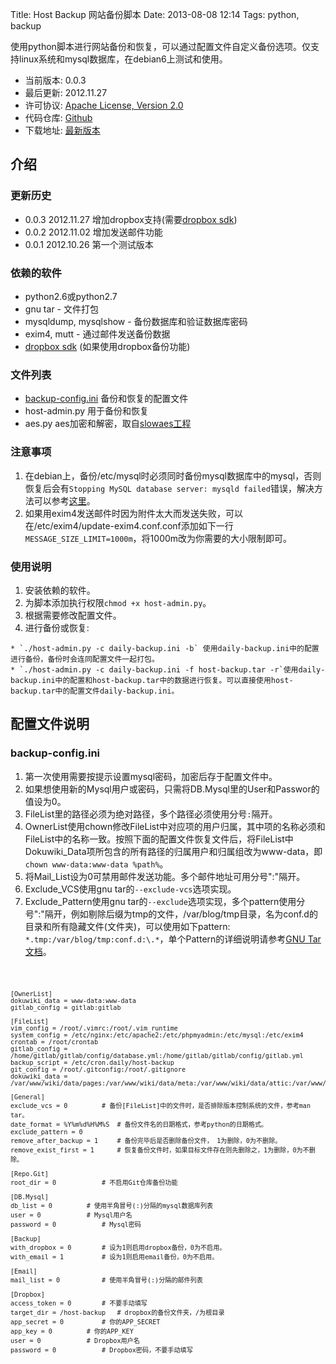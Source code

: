 Title: Host Backup 网站备份脚本
Date: 2013-08-08 12:14
Tags: python, backup

使用python脚本进行网站备份和恢复，可以通过配置文件自定义备份选项。仅支持linux系统和mysql数据库，在debian6上测试和使用。

*  当前版本: 0.0.3
*  最后更新: 2012.11.27
*  许可协议: [Apache License, Version 2.0](http://www.apache.org/licenses/LICENSE-2.0.html)
*  代码仓库: [Github](https///github.com/wilbur-ma/host-backup)
*  下载地址: [最新版本](https///github.com/wilbur-ma/host-backup/archive/master.zip)
## 介绍

### 更新历史

*  0.0.3    2012.11.27    增加dropbox支持(需要[dropbox sdk](https///www.dropbox.com/developers/reference/sdk))
*  0.0.2    2012.11.02    增加发送邮件功能
*  0.0.1    2012.10.26    第一个测试版本

### 依赖的软件

*  python2.6或python2.7
*  gnu tar - 文件打包
*  mysqldump, mysqlshow - 备份数据库和验证数据库密码
*  exim4, mutt - 通过邮件发送备份数据
*  [dropbox sdk](https///www.dropbox.com/developers/reference/sdk) (如果使用dropbox备份功能)
### 文件列表

*  [backup-config.ini](#backup-config.ini) 备份和恢复的配置文件
*  host-admin.py 用于备份和恢复
*  aes.py aes加密和解密，取自[slowaes工程](http://code.google.com/p/slowaes/)
### 注意事项

 1.  在debian上，备份/etc/mysql时必须同时备份mysql数据库中的mysql，否则恢复后会有`Stopping MySQL database server: mysqld failed`错误，解决方法可以参考[这里](tools/mysql/errors#stopping_mysql_database_servermysqld_failed错误)。
 2.  如果用exim4发送邮件时因为附件太大而发送失败，可以在/etc/exim4/update-exim4.conf.conf添加如下一行`MESSAGE_SIZE_LIMIT=1000m`，将1000m改为你需要的大小限制即可。
### 使用说明

 1.  安装依赖的软件。
 2.  为脚本添加执行权限`chmod +x host-admin.py`。
 3.  根据需要修改配置文件。
 4.  进行备份或恢复: 

    * `./host-admin.py -c daily-backup.ini -b` 使用daily-backup.ini中的配置进行备份，备份时会连同配置文件一起打包。
    * `./host-admin.py -c daily-backup.ini -f host-backup.tar -r`使用daily-backup.ini中的配置和host-backup.tar中的数据进行恢复。可以直接使用host-backup.tar中的配置文件daily-backup.ini。
## 配置文件说明

### backup-config.ini

 1.  第一次使用需要按提示设置mysql密码，加密后存于配置文件中。
 2.  如果想使用新的Mysql用户或密码，只需将DB.Mysql里的User和Passwor的值设为0。
 3.  FileList里的路径必须为绝对路径，多个路径必须使用分号`:`隔开。
 4.  OwnerList使用chown修改FileList中对应项的用户归属，其中项的名称必须和FileList中的名称一致。按照下面的配置文件恢复文件后，将FileList中Dokuwiki_Data项所包含的所有路径的归属用户和归属组改为www-data，即`chown www-data:www-data %path%`。
 5.  将Mail_List设为0可禁用邮件发送功能。多个邮件地址可用分号":"隔开。
 6.  Exclude_VCS使用gnu tar的`--exclude-vcs`选项实现。
 7.  Exclude_Pattern使用gnu tar的`--exclude`选项实现，多个pattern使用分号":"隔开，例如剔除后缀为tmp的文件，/var/blog/tmp目录，名为conf.d的目录和所有隐藏文件(文件夹)，可以使用如下pattern: `*.tmp:/var/blog/tmp:conf.d:\.*`，单个Pattern的详细说明请参考[GNU Tar文档](http://www.gnu.org/software/tar/manual/html_node/exclude.html)。

<code>

    [OwnerList]
    dokuwiki_data = www-data:www-data
    gitlab_config = gitlab:gitlab

    [FileList]
    vim_config = /root/.vimrc:/root/.vim_runtime
    system_config = /etc/nginx:/etc/apache2:/etc/phpmyadmin:/etc/mysql:/etc/exim4
    crontab = /root/crontab
    gitlab_config = /home/gitlab/gitlab/config/database.yml:/home/gitlab/gitlab/config/gitlab.yml
    backup_script = /etc/cron.daily/host-backup
    git_config = /root/.gitconfig:/root/.gitignore
    dokuwiki_data = /var/www/wiki/data/pages:/var/www/wiki/data/meta:/var/www/wiki/data/attic:/var/www/wiki/conf

    [General]
    exclude_vcs = 0			# 备份[FileList]中的文件时，是否排除版本控制系统的文件，参考man tar。
    date_format = %Y%m%d%H%M%S	# 备份文件名的日期格式，参考python的日期格式。
    exclude_pattern = 0
    remove_after_backup = 1		# 备份完毕后是否删除备份文件， 1为删除，0为不删除。
    remove_exist_first = 1		# 恢复备份文件时，如果目标文件存在则先删除之，1为删除，0为不删除。

    [Repo.Git]
    root_dir = 0 			# 不启用Git仓库备份功能

    [DB.Mysql]
    db_list = 0			# 使用半角冒号(:)分隔的mysql数据库列表
    user = 0			# Mysql用户名
    password = 0			# Mysql密码

    [Backup]
    with_dropbox = 0		# 设为1则启用dropbox备份，0为不启用。
    with_email = 1			# 设为1则启用email备份，0为不启用。

    [Email]
    mail_list = 0			# 使用半角冒号(:)分隔的邮件列表

    [Dropbox]
    access_token = 0		# 不要手动填写
    target_dir = /host-backup	# dropbox的备份文件夹，/为根目录
    app_secret = 0			# 你的APP_SECRET
    app_key = 0			# 你的APP_KEY
    user = 0			# Dropbox用户名
    password = 0			# Dropbox密码，不要手动填写
</code>
